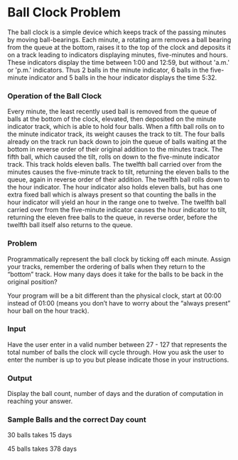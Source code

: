 # Ball Clock Problem

The ball clock is a simple device which keeps track of the passing minutes by moving ball-bearings. Each minute, a rotating arm removes a ball bearing from the queue at the bottom, raises it to the top of the clock and deposits it on a track leading to indicators displaying minutes, five-minutes and hours. These indicators display the time between 1:00 and 12:59, but without 'a.m.' or 'p.m.' indicators. Thus 2 balls in the minute indicator, 6 balls in the five-minute indicator and 5 balls in the hour indicator displays the time 5:32.

### Operation of the Ball Clock

Every minute, the least recently used ball is removed from the queue of balls at the bottom of the clock, elevated, then deposited on the minute indicator track, which is able to hold four balls. When a fifth ball rolls on to the minute indicator track, its weight causes the track to tilt. The four balls already on the track run back down to join the queue of balls waiting at the bottom in reverse order of their original addition to the minutes track. The fifth ball, which caused the tilt, rolls on down to the five-minute indicator track. This track holds eleven balls. The twelfth ball carried over from the minutes causes the five-minute track to tilt, returning the eleven balls to the queue, again in reverse order of their addition. The twelfth ball rolls down to the hour indicator. The hour indicator also holds eleven balls, but has one extra fixed ball which is always present so that counting the balls in the hour indicator will yield an hour in the range one to twelve. The twelfth ball carried over from the five-minute indicator causes the hour indicator to tilt, returning the eleven free balls to the queue, in reverse order, before the twelfth ball itself also returns to the queue.

### Problem

Programmatically represent the ball clock by ticking off each minute. Assign your tracks, remember the ordering of balls when they return to the “bottom” track. How many days does it take for the balls to be back in the original position?


Your program will be a bit different than the physical clock, start at 00:00 instead of 01:00 (means you don’t have to worry about the “always present” hour ball on the hour track).

### Input

Have the user enter in a valid number between 27 - 127 that represents the total number of balls the clock will cycle through. How you ask the user to enter the number is up to you but please indicate those in your instructions.

### Output

Display the ball count, number of days and the duration of computation in reaching your answer.

### Sample Balls and the correct Day count

30 balls takes 15 days

45 balls takes 378 days
